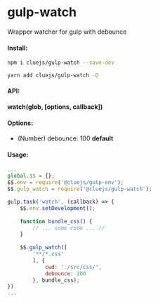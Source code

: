 # gulp-watch
Wrapper watcher for gulp with debounce

#### Install:

```bash
npm i cluejs/gulp-watch --save-dev
```

```bash
yarn add cluejs/gulp-watch -D
```

#### API:
**watch(glob, [options, callback])**


#### Options:
- (Number) debounce: 100 **default**

#### Usage:
``` javascript
...
global.$$ = {};
$$.env = require('@cluejs/gulp-env');
$$.gulp_watch = require('@cluejs/gulp-watch');

gulp.task('watch', (callback) => {
    $$.env.setDevelopment();
    
    function bundle_css() {
        // ... some code ... //
    }
    
    $$.gulp_watch([
        '**/*.css'
        ], {
            cwd: './src/css/', 
            debounce: 200
        }, bundle_css);
})
...
```